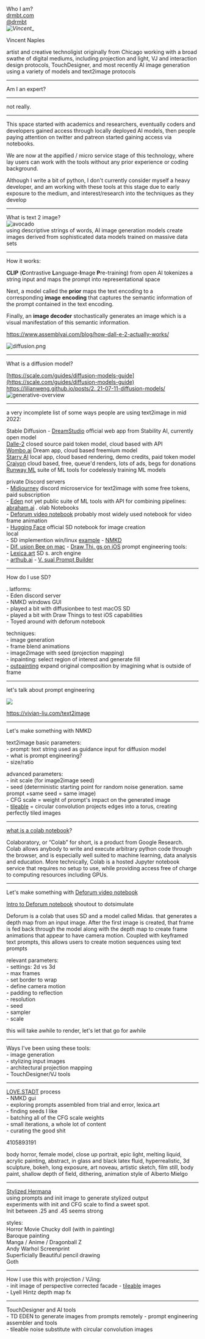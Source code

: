 
Who I am?  
[drmbt.com](drmbt.com)   
[@drmbt](instagram.com/drmbt)   
_![Vincent](/assets/Vincent-AI-browneyes.png)__

Vincent Naples  

artist and creative technoligist originally from Chicago working with a broad swathe of digital mediums, including projection and light, VJ and interaction design protocols, TouchDesigner, and most recently AI image generation using a variety of models and text2image protocols  

___
Am I an expert?  
___
not really.  

___

This space started with academics and researchers, eventually coders and developers gained access through locally deployed AI models, then people paying attention on twitter and patreon started gaining access via notebooks.   

We are now at the appified / micro service stage of this technology, where lay users can work with the tools without any prior experience or coding background.   

Although I write a bit of python, I don't currently consider myself a heavy developer, and am working with these tools at this stage due to early exposure to the medium, and interest/research into the techniques as they develop  
___
What is text 2 image?  
![avocado](/assets/avocado-chair.png)  
using descriptive strings of words, AI image generation models create images derived from sophisticated data models trained on massive data sets 
___
How it works:  

**CLIP** (**C**ontrastive **L**anguage-**I**mage **P**re-training) from open AI tokenizes a string input and maps the prompt into representational space   

Next, a model called the **prior** maps the text encoding to a corresponding **image** **encoding** that captures the semantic information of the prompt contained in the text encoding.  

Finally, an **image decoder** stochastically generates an image which is a visual manifestation of this semantic information.  

https://www.assemblyai.com/blog/how-dall-e-2-actually-works/  

![diffusion.png](/assets/diffusion.png)  

___


What is a diffusion model?  

[https://scale.com/guides/diffusion-models-guide](https://scale.com/guides/diffusion-models-guide) 
[https://lilianweng.github.io/posts/2. 21-07-11-diffusion-models/](https://lilianweng.github.io/posts/2021-07-11-diffusion-models/) 
![generative-overview](/assets/generative-overview.png)  

---
a very incomplete list of some ways people are using text2image in mid 2022:  

Stable Diffusion - [DreamStudio](https://beta.dreamstudio.ai/dream) official web app from Stability AI, currently open model  
[Dalle-2](https://openai.com/dall-e-2/) closed source paid token model, cloud based with API  
[Wombo.ai](https://www.wombo.ai/) Dream app, cloud based freemium model  
[Starry AI](https://www.starryai.com/) local app, cloud based rendering, demo credits, paid token model  
[Craiyon](https://www.craiyon.com/) cloud based, free, queue'd renders, lots of ads, begs for donations  
[Runway ML](https://runwayml.com/training/) suite of ML tools for codelessly training ML models  

private Discord servers  
    - [Midjourney](https://www.midjourney.com/) discord microservice for text2image with some free tokens, paid subscription  
    - [Eden](https://www.edenai.co/) not yet public suite of ML tools with API for combining pipelines: [abraham.ai](abraham.ai) 
. olab Notebooks  
    - [Deforum video notebook](https://colab.research.google.com/github/deforum/stable-diffusion/blob/main/Deforum_Stable_Diffusion.ipynb#scrollTo=qH74gBWDd2oq) probably most widely used notebook for video frame animation  
    - [Hugging Face](https://colab.research.google.com/github/huggingface/notebooks/blob/main/diffusers/stable_diffusion.ipynb) official SD notebook for image creation  
local  
    - SD implemention win/linux [example](https://www.youtube.com/watch?v=6MeJKnbv1ts) 
    - [NMKD](https://nmkd.itch.io/t2i-gui)   
    - [Dif. usion Bee on mac](https://diffusionbee.com/) 
    - [Draw Thi. gs on iOS](https://apps.apple.com/us/app/draw-things-ai-generation/id6444050820) 
prompt engineering tools:  
    - [Lexica.art](Lexica.art ) SD s. arch engine  
    - [arthub.ai](https://arthub.ai/) 
    - [V. sual Prompt Builder](https://tools.saxifrage.xyz/prompt) 
___
How do I use SD?    

. latforms:   
	- Eden discord server  
	- NMKD windows GUI  
	- played a bit with diffusionbee to test macOS SD  
	- played a bit with Draw Things to test iOS capabilities  
	- Toyed around with deforum notebook   

techniques:   
	- image generation  
	- frame blend animations  
	- image2image with seed (projection mapping)  
	- inpainting: select region of interest and generate fill  
	- [outpainting](https://openai.com/blog/dall-e-introducing-outpainting/) expand original composition by imagining what is outside of frame  
___
let's talk about prompt engineering   

![](/assets/prompt-grid.jpeg)

https://vivian-liu.com/text2image
___
Let's make something with NMKD  

text2image basic parameters:  
	- prompt: text string used as guidance input for diffusion model  
		- what is prompt engineering?  
	- size/ratio  

advanced parameters:  
	- init scale (for image2image seed)  
	- seed (deterministic starting point for random noise generation. same prompt +same seed = same image)  
	- CFG scale = weight of prompt's impact on the generated image  
	- [tileable](https://replicate.com/tommoore515/material_stable_diffusion) = circular convolution projects edges into a torus, creating perfectly tiled images   
___

[what is a colab notebook](https://research.google.com/colaboratory/faq.html#:~:text=Colaboratory%2C%20or%20%E2%80%9CColab%E2%80%9D%20for,learning%2C%20data%20analysis%20and%20education.)? 

Colaboratory, or “Colab” for short, is a product from Google Research. Colab allows anybody to write and execute arbitrary python code through the browser, and is especially well suited to machine learning, data analysis and education. More technically, Colab is a hosted Jupyter notebook service that requires no setup to use, while providing access free of charge to computing resources including GPUs.

___
Let's make something with [Deforum video notebook](https://colab.research.google.com/github/deforum/stable-diffusion/blob/main/Deforum_Stable_Diffusion.ipynb#scrollTo=qH74gBWDd2oq) 

[Intro to Deforum notebook](https://www.youtube.com/watch?v=w_sxuDMt_V0) shoutout to dotsimulate  

Deforum is a colab that uses SD and a model called Midas. that generates a depth map from an input image. After the first image is created, that frame is fed back through the model along with the depth map to create frame animations that appear to have camera motion. Coupled with keyframed text prompts, this allows users to create motion sequences using text prompts  

relevant parameters:  
	- settings: 2d vs 3d  
	- max frames   
	- set border to wrap  
	- define camera motion  
	- padding to reflection  
	- resolution  
	- seed  
	- sampler  
	- scale    

this will take awhile to render, let's let that go for awhile  

___
Ways I've been using these tools:  
	- image generation  
	- stylizing input images  
	- architectural projection mapping  
	- TouchDesigner/VJ tools  
___
[LOVE.STADT](https://photos.app.goo.gl/sPqkMDdL6JdrxjDy6) process   
	- NMKD gui   
	- exploring prompts assembled from trial and error, lexica.art  
	- finding seeds I like  
	- batching all of the CFG scale weights  
	- small iterations, a whole lot of content  
	- curating the good shit  

4105893191  

body horror, female model, close up portrait, epic light, melting liquid, acrylic painting, abstract, in glass and black latex fluid, hyperrealistic, 3d sculpture, bokeh, long exposure, art noveau, artistic sketch,  film still, body paint, shallow depth of field, dithering, animation style of Alberto Mielgo

___
[Stylized Hermana](https://photos.app.goo.gl/kdoQTP19McN8r1VJ7)  
using prompts and init image to generate stylized output  
experiments with init and CFG scale to find a sweet spot.  
Init between .25 and .45 seems strong   

styles:  
Horror Movie Chucky doll (with in painting)  
Baroque painting  
Manga / Anime / Dragonball Z  
Andy Warhol Screenprint  
Superficially Beautiful pencil drawing  
Goth  
___
How I use this with projection / VJing:  
	- init image of perspective corrected facade 
	- [tileable](https://replicate.com/tommoore515/material_stable_diffusion) images  
	- Lyell Hintz depth map fx  
___
TouchDesigner and AI tools  
	- TD EDEN to generate images from prompts remotely
	- prompt engineering assembler and tools  
	- tileable noise substitute with circular convolution images  


